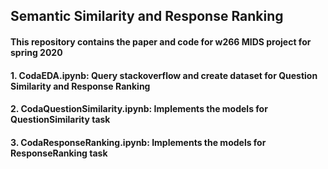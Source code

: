 ## Semantic Similarity and Response Ranking

#### This repository contains the paper and code for w266 MIDS project for spring 2020

#### 1. CodaEDA.ipynb: Query stackoverflow and create dataset for Question Similarity and Response Ranking

#### 2. CodaQuestionSimilarity.ipynb: Implements the models for QuestionSimilarity task

#### 3. CodaResponseRanking.ipynb: Implements the models for ResponseRanking task
